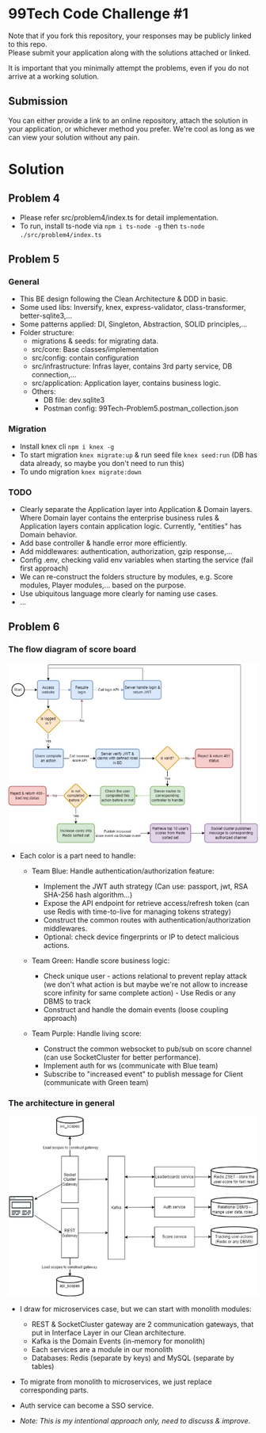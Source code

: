 # 99Tech Code Challenge #1 #

Note that if you fork this repository, your responses may be publicly linked to this repo.  
Please submit your application along with the solutions attached or linked.   

It is important that you minimally attempt the problems, even if you do not arrive at a working solution.

## Submission ##
You can either provide a link to an online repository, attach the solution in your application, or whichever method you prefer.
We're cool as long as we can view your solution without any pain.

# Solution #

## Problem 4 ##
- Please refer src/problem4/index.ts for detail implementation.
- To run, install ts-node via `npm i ts-node -g` then `ts-node ./src/problem4/index.ts`

## Problem 5 ##
### General ###
- This BE design following the Clean Architecture & DDD in basic.
- Some used libs: Inversify, knex, express-validator, class-transformer, better-sqlite3,...
- Some patterns applied: DI, Singleton, Abstraction, SOLID principles,...
- Folder structure:
    - migrations & seeds: for migrating data.
    - src/core: Base classes/implementation
    - src/config: contain configuration
    - src/infrastructure: Infras layer, contains 3rd party service, DB connection,...
    - src/application: Application layer, contains business logic.
    - Others:
        - DB file: dev.sqlite3
        - Postman config: 99Tech-Problem5.postman_collection.json

### Migration ###
- Install knex cli `npm i knex -g`
- To start migration `knex migrate:up` & run seed file `knex seed:run` (DB has data already, so maybe you don't need to run this)
- To undo migration  `knex migrate:down`

### TODO ###
- Clearly separate the Application layer into Application & Domain layers. Where Domain layer contains the enterprise business rules & Application layers contain application logic. Currently, "entities" has Domain behavior.
- Add base controller & handle error more efficiently.
- Add middlewares: authentication, authorization, gzip response,...
- Config .env, checking valid env variables when starting the service (fail first approach) 
- We can re-construct the folders structure by modules, e.g. Score modules, Player modules,... based on the purpose.
- Use ubiquitous language more clearly for naming use cases.
- ...

## Problem 6 ##
### The flow diagram of score board ###
![Alt text](99Tech-Problem6-flow.jpg)    

- Each color is a part need to handle:
    - Team Blue: Handle authentication/authorization feature:
        + Implement the JWT auth strategy (Can use: passport, jwt, RSA SHA-256 hash algorithm...)
        + Expose the API endpoint for retrieve access/refresh token (can use Redis with time-to-live for managing tokens strategy)
        + Construct the common routes with authentication/authorization middlewares.
        + Optional: check device fingerprints or IP to detect malicious actions. 

    - Team Green: Handle score business logic:
        + Check unique user - actions relational to prevent replay attack (we don't what action is but maybe we're not allow to increase score infinity for same complete action) - Use Redis or any DBMS to track
        + Construct and handle the domain events (loose coupling approach)

     - Team Purple: Handle living score:
        + Construct the common websocket to pub/sub on score channel (can use SocketCluster for better performance).
        + Implement auth for ws (communicate with Blue team)
        + Subscribe to "increased event" to publish message for Client (communicate with Green team)

### The architecture in general ###
![Alt text](99Tech-Problem6-architecture.jpg)

- I draw for microservices case, but we can start with monolith modules:
    + REST & SocketCluster gateway are 2 communication gateways, that put in Interface Layer in our Clean architecture.
    + Kafka is the Domain Events (in-memory for monolith)
    + Each services are a module in our monolith
    + Databases: Redis (separate by keys) and MySQL (separate by tables) 

- To migrate from monolith to microservices, we just replace corresponding parts.
- Auth service can become a SSO service.

- <em>Note: This is my intentional approach only, need to discuss & improve</em>.